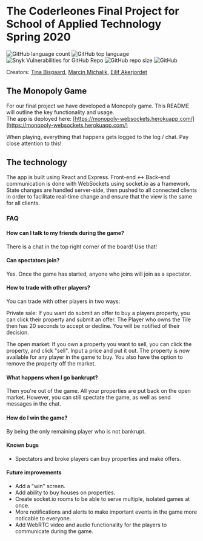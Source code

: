 # The Coderleones Final Project for </Salt> School of Applied Technology Spring 2020 
![GitHub language count](https://img.shields.io/github/languages/count/terragady/final-project)
![GitHub top language](https://img.shields.io/github/languages/top/terragady/final-project)
![Snyk Vulnerabilities for GitHub Repo](https://img.shields.io/snyk/vulnerabilities/github/terragady/final-project)
![GitHub repo size](https://img.shields.io/github/repo-size/terragady/final-project)
![GitHub](https://img.shields.io/github/license/terragady/final-project)

Creators: [Tina Bisgaard](https://github.com/Tionbai), [Marcin Michalik](https://github.com/terragady/), [Eilif Akerjordet](https://github.com/EilifAkerjordet)

## The Monopoly Game
For our final project we have developed a Monopoly game. This README will outline the key functionality and usage.  
The app is deployed here: [https://monopoly-websockets.herokuapp.com/](https://monopoly-websockets.herokuapp.com/)

When playing, everything that happens gets logged to the log / chat. Pay close attention to this!

## The technology
The app is built using React and Express. Front-end <-> Back-end communication is done with WebSockets using socket.io as a framework. State changes are handled server-side, then pushed to all connected clients in order to facilitate real-time change and ensure that the view is the same for all clients.

### FAQ
#### How can I talk to my friends during the game?
There is a chat in the top right corner of the board! Use that!

#### Can spectators join?
Yes. Once the game has started, anyone who joins will join as a spectator.

#### How to trade with other players?
You can trade with other players in two ways:  

Private sale: If you want do submit an offer to buy a players property, you can click their property and submit an offer.
The Player who owns the Tile then has 20 seconds to accept or decline. You will be notified of their decision.  

The open market: If you own a property you want to sell, you can click the property, and click "sell". Input a price and put it out. The property is now available for any player in the game to buy. You also have the option to remove the property off the market.

#### What happens when I go bankrupt?
Then you're out of the game. All your properties are put back on the open market. However, you can still spectate the game, as well as send messages in the chat.

#### How do I win the game?
By being the only remaining player who is not bankrupt.

#### Known bugs
  * Spectators and broke players can buy properties and make offers.
#### Future improvements
  * Add a "win" screen.
  * Add ability to buy houses on properties.
  * Create socket.io rooms to be able to serve multiple, isolated games at once.
  * More notifications and alerts to make important events in the game more noticable to everyone.
  * Add WebRTC video and audio functionality for the players to communicate during the game.

